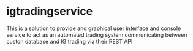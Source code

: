 # igtradingservice

This is a solution to provide and graphical user interface and console service to act as an automated trading system communicating between custon
database and IG trading via their REST API
